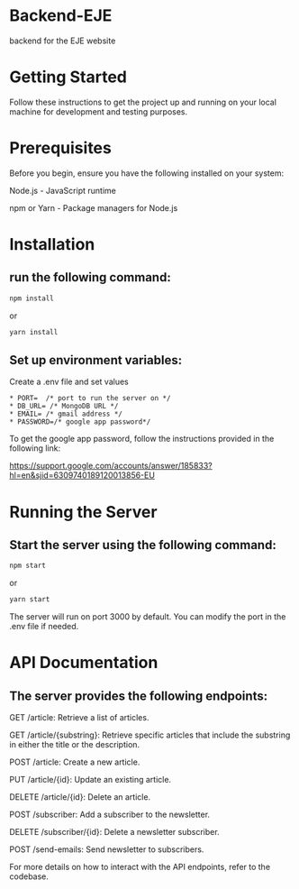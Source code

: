 # Backend-EJE
backend for the EJE website

# Getting Started
Follow these instructions to get the project up and running on your local machine for development and testing purposes.

# Prerequisites
Before you begin, ensure you have the following installed on your system:

Node.js - JavaScript runtime

npm or Yarn - Package managers for Node.js
# Installation
## run the following command:

```bash
npm install
```
or

```bash
yarn install
```

## Set up environment variables:

Create a .env file and set values

    * PORT=  /* port to run the server on */
    * DB_URL= /* MongoDB URL */
    * EMAIL= /* gmail address */
    * PASSWORD=/* google app password*/

To get the google app password, follow the instructions provided in the following link:

https://support.google.com/accounts/answer/185833?hl=en&sjid=6309740189120013856-EU

# Running the Server
## Start the server using the following command:

```bash
npm start
```
or

```bash
yarn start
```

The server will run on port 3000 by default. You can modify the port in the .env file if needed.

# API Documentation
## The server provides the following endpoints:

GET /article: Retrieve a list of articles.

GET /article/{substring}: Retrieve specific articles that include the substring in either the title or the description.

POST /article: Create a new article.

PUT /article/{id}: Update an existing article.

DELETE /article/{id}: Delete an article.

POST /subscriber: Add a subscriber to the newsletter.

DELETE /subscriber/{id}: Delete a newsletter subscriber.

POST /send-emails: Send newsletter to subscribers.


For more details on how to interact with the API endpoints, refer to the codebase.